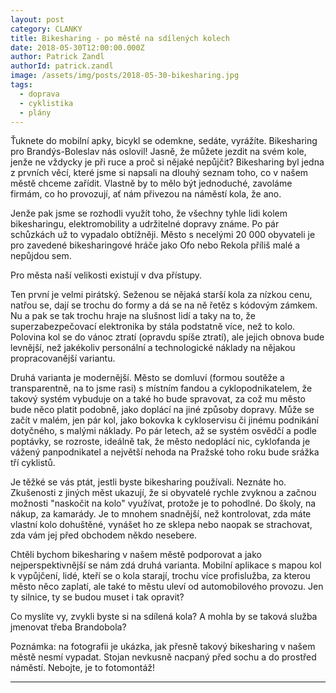 ```yaml
---
layout: post
category: CLANKY
title: Bikesharing - po městě na sdílených kolech
date: 2018-05-30T12:00:00.000Z
author: Patrick Zandl
authorId: patrick.zandl
image: /assets/img/posts/2018-05-30-bikesharing.jpg
tags:
  - doprava
  - cyklistika
  - plány
---
```


Ťuknete do mobilní apky, bicykl se odemkne, sedáte, vyrážíte. Bikesharing pro Brandýs-Boleslav nás oslovil! Jasně, že můžete jezdit na svém kole, jenže ne vždycky je při ruce a proč si nějaké nepůjčit? Bikesharing byl jedna z prvních věcí, které jsme si napsali na dlouhý seznam toho, co v našem městě chceme zařídit. Vlastně by to mělo být jednoduché, zavoláme firmám, co ho provozují, ať nám přivezou na náměstí kola, že ano.

Jenže pak jsme se rozhodli využít toho, že všechny tyhle lidi kolem bikesharingu, elektromobility a udržitelné dopravy známe. Po pár schůzkách už to vypadalo obtížněji. Město s necelými 20 000 obyvateli je pro zavedené bikesharingové hráče jako Ofo nebo Rekola příliš malé a nepůjdou sem. 

Pro města naší velikosti existují v dva přístupy.

Ten první je velmi pirátský. Seženou se nějaká starší kola za nízkou cenu, natřou se, dají se trochu do formy a dá se na ně řetěz s kódovým zámkem. Nu a pak se tak trochu hraje na slušnost lidí a taky na to, že superzabezpečovací elektronika by stála podstatně více, než to kolo. Polovina kol se do vánoc ztratí (opravdu spíše ztratí), ale jejich obnova bude levnější, než jakékoliv personální a technologické náklady na nějakou propracovanější variantu.

Druhá varianta je modernější. Město se domluví (formou soutěže a transparentně, na to jsme rasi) s místním fandou a cyklopodnikatelem, že takový systém vybuduje on a také ho bude spravovat, za což mu město bude něco platit podobně, jako doplácí na jiné způsoby dopravy. Může se začít v malém, jen pár kol, jako bokovka k cykloservisu či jinému podnikání dotyčného, s malými náklady. Po pár letech, až se systém osvědčí a podle poptávky, se rozroste, ideálně tak, že město nedoplácí nic, cyklofanda je vážený panpodnikatel a největší nehoda na Pražské toho roku bude srážka tří cyklistů.

Je těžké se vás ptát, jestli byste bikesharing používali. Neznáte ho. Zkušenosti z jiných měst ukazují, že si obyvatelé rychle zvyknou a začnou možnosti "naskočit na kolo" využívat, protože je to pohodlné. Do školy, na nákup, za kamarády. Je to mnohem snadnější, než kontrolovat, zda máte vlastní kolo dohuštěné, vynášet ho ze sklepa nebo naopak se strachovat, zda vám jej před obchodem někdo nesebere.

Chtěli bychom bikesharing v našem městě podporovat a jako nejperspektivnější se nám zdá druhá varianta. Mobilní aplikace s mapou kol k vypůjčení, lidé, kteří se o kola starají, trochu více profislužba, za kterou město něco zaplatí, ale také to městu uleví od automobilového provozu. Jen ty silnice, ty se budou muset i tak opravit?

Co myslíte vy, zvykli byste si na sdílená kola? A mohla by se taková služba jmenovat třeba Brandobola?

Poznámka: na fotografii je ukázka, jak přesně takový bikesharing v našem městě nesmí vypadat. Stojan nevkusně nacpaný před sochu a do prostřed náměstí. Nebojte, je to fotomontáž!

- - -

